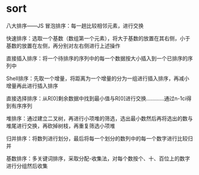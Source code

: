 # sort
八大排序——JS
冒泡排序：每一趟比较相邻元素，进行交换

快速排序：选取一个基数（数组第一个元素），将大于基数的放置在其右侧，小于基数的放置在左侧，再分别对左右侧进行上述操作

直接插入排序：将一个待排序的序列中的每一个数据按大小插入到一个已排序的序列中

Shell排序：先取一个增量，将距离为一个增量的分为一组进行插入排序，再减小增量再此进行插入排序

直接选择排序：从R\[0]剩余数据中找到最小值与R\[0]进行交换…………通过n-1ci得到有序序列

堆排序：通过建立二叉树，再进行小项堆的筛选，选出最小数然后再将选出的数与堆尾进行交换，再砍掉树枝，再重复筛选小项堆

归并排序：将数列进行划分，最后将每一个划分的数列中的每一个数字进行比较归并

基数排序：多关键词排序，采取分配-收集法，对每个数按个、十、百位上的数字进行分组然后收集
